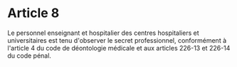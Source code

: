 # Article 8

Le personnel enseignant et hospitalier des centres hospitaliers et universitaires est tenu d'observer le secret professionnel, conformément à l'article 4 du code de déontologie médicale et aux articles 226-13 et 226-14 du code pénal.
